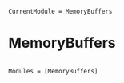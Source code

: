 ```@meta
CurrentModule = MemoryBuffers
```

# MemoryBuffers

```@index
```

```@autodocs
Modules = [MemoryBuffers]
```
